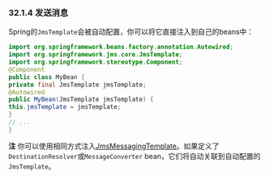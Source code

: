 ### 32.1.4 发送消息

Spring的`JmsTemplate`会被自动配置，你可以将它直接注入到自己的beans中：

```java
import org.springframework.beans.factory.annotation.Autowired;
import org.springframework.jms.core.JmsTemplate;
import org.springframework.stereotype.Component;
@Component
public class MyBean {
private final JmsTemplate jmsTemplate;
@Autowired
public MyBean(JmsTemplate jmsTemplate) {
this.jmsTemplate = jmsTemplate;
}
// ...
}
```

**注** 你可以使用相同方式注入[JmsMessagingTemplate](https://docs.spring.io/spring/docs/5.0.4.RELEASE/javadoc-api/org/springframework/jms/core/JmsMessagingTemplate.html)。如果定义了`DestinationResolver`或`MessageConverter` bean，它们将自动关联到自动配置的`JmsTemplate`。
